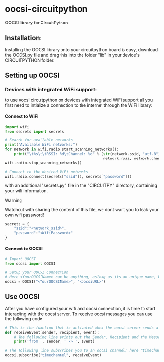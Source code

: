 # oocsi-circuitpython
OOCSI library for CircuitPython

## Installation:
Installing the OOCSI library onto your circuitpython board is easy, download the OOCSI.py file and drag this into the folder "lib" in your device's CIRCUITPYTHON folder.

## Setting up OOCSI

### Devices with integrated WiFi support:
to use oocsi circuitpython on devices with integrated WiFi support all you first need to intialize a connection to the internet through the WiFi library:

#### Connect to WiFi
```Python
import wifi
from secrets import secrets

# Search for available networks
print("Available WiFi networks:")
for network in wifi.radio.start_scanning_networks():
    print("\t%s\t\tRSSI: %d\tChannel: %d" % (str(network.ssid, "utf-8"),
                                             network.rssi, network.channel))
wifi.radio.stop_scanning_networks()

# Connect to the desired WiFi networks
wifi.radio.connect(secrets["ssid"]), secrets["password"]))
```

with an additional "secrets.py" file in the "CIRCUITPY" directory, containing your wifi information. 
> [!WARNING] 
> Watchout with sharing the content of this file, we dont want you to leak your own wifi password!
```Python
secrets = {
    "ssid":"<network_ssid>",
    "password":"<WifiPassword>"
}
```

#### Connect to OOCSI

```Python
# Import OOCSI
from oocsi import OOCSI

# Setup your OOCSI Connection
# Here <YourOOCSIName> can be anything, aslong as its an unique name, by adding a "#" it will generate a random number. <oocsiURL> is the link to the oocsi server you want to use
oocsi = OOCSI("<YourOOCSIName>", "<oocsiURL>")
```

## Use OOCSI
After you have configured your wifi and oocsi connection, it is time to start interacting with the oocsi server. To receive oocsi messages you can use the following code
```Python
# This is the function that is activated when the oocsi server sends a reply to your microcontroller. Every OOCSI message comes with a sender (Where the message comes from), a recipient (The destination of the message) and an event which contains the message itself
def receiveEvent(sender, recipient, event):
    # The following line prints out the Sender, Recipient and the Message
    print('from ', sender, ' -> ', event)

# The following line subscribes you to an oocsi channel; here "timechannel" is the oocsi channel, and "receiveEvent" the function that is started when a reply is received
oocsi.subscribe("timechannel", receiveEvent)
```